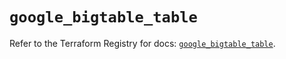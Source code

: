 # `google_bigtable_table`

Refer to the Terraform Registry for docs: [`google_bigtable_table`](https://registry.terraform.io/providers/hashicorp/google-beta/5.37.0/docs/resources/google_bigtable_table).
